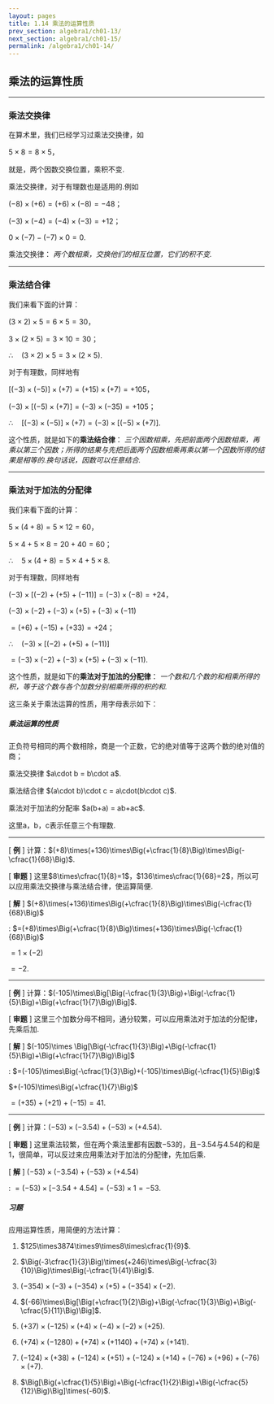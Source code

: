 ```yaml
---
layout: pages
title: 1.14 乘法的运算性质
prev_section: algebra1/ch01-13/
next_section: algebra1/ch01-15/
permalink: /algebra1/ch01-14/
---
```


乘法的运算性质
--------------

----

### 乘法交换律

在算术里，我们已经学习过乘法交换律，如

$5\times8=8\times5$，

就是，两个因数交换位置，乘积不变.

乘法交换律，对于有理数也是适用的.例如

$(-8)\times(+6)=(+6)\times(-8)=-48$；

$(-3)\times(-4)=(-4)\times(-3)=+12$；

$0\times(-7)-(-7)\times0=0$.

乘法交换律： _两个数相乘，交换他们的相互位置，它们的积不变._

***

### 乘法结合律

我们来看下面的计算：

$(3\times2)\times5 =6\times5=30$，

$3\times(2\times5) =3\times10=30$；

$\therefore\quad(3\times2)\times5=3\times(2\times5)$.

对于有理数，同样地有

$[(-3)\times(-5)]\times(+7)=(+15)\times(+7)=+105$，  

$(-3)\times[(-5)\times(+7)]=(-3)\times(-35)=+105$；

$\therefore\quad[(-3)\times(-5)]\times(+7)=(-3)\times[(-5)\times(+7)]$.

这个性质，就是如下的**乘法结合律**： _三个因数相乘，先把前面两个因数相乘，再乘以第三个因数；所得的结果与先把后面两个因数相乘再乘以第一个因数所得的结果是相等的.换句话说，因数可以任意结合._

***

### 乘法对于加法的分配律

我们来看下面的计算：

$5\times (4+8) =5 \times 12=60$，  

$5\times 4+5 \times 8=20+40=60$；

$\therefore\quad5\times(4+8)=5\times4+5\times8$.

对于有理数，同样地有

$(-3)\times[(-2)+(+5)+(-11)]=(-3)\times(-8)=+24$，

$(-3)\times(-2)+(-3)\times(+5)+(-3)\times(-11)$

$=(+6)+(-15)+(+33)=+24$；

$\therefore\quad(-3)\times[(-2)+(+5)+(-11)]$

$=(-3)\times(-2)+(-3)\times(+5)+(-3)\times(-11)$.

这个性质，就是如下的**乘法对于加法的分配律**： _一个数和几个数的和相乘所得的积，等于这个数与各个加数分别相乘所得的积的和._

这三条关于乘法运算的性质，用字母表示如下：

<div class="note info">
<h5>乘法运算的性质</h5>
<p>正负符号相同的两个数相除，商是一个正数，它的绝对值等于这两个数的绝对值的商；</p>
<p>乘法交换律 $a\cdot b = b\cdot a$.</p>  
<p>乘法结合律 $(a\cdot b)\cdot c = a\cdot(b\cdot c)$.</p>  
<p>乘法对于加法的分配率 $a(b+a) = ab+ac$.</p>
</div>

这里a，b，c表示任意三个有理数.

----

[ **例** ] 计算：$(+8)\times(+136)\times\Big(+\cfrac{1}{8}\Big)\times\Big(-\cfrac{1}{68}\Big)$.

[ **审题** ] 这里$8\times\cfrac{1}{8}=1$，$136\times\cfrac{1}{68}=2$，所以可以应用乘法交换律与乘法结合律，使运算简便.

[ **解** ] $(+8)\times(+136)\times\Big(+\cfrac{1}{8}\Big)\times\Big(-\cfrac{1}{68}\Big)$  
  
: $=(+8)\times\Big(+\cfrac{1}{8}\Big)\times(+136)\times\Big(-\cfrac{1}{68}\Big)$  
  
  $=1\times(-2)$  
  
  $=-2$.

----

[ **例** ] 计算：$(-105)\times\Big[\Big(-\cfrac{1}{3}\Big)+\Big(-\cfrac{1}{5}\Big)+\Big(+\cfrac{1}{7}\Big)\Big]$.

[ **审题** ] 这里三个加数分母不相同，通分较繁，可以应用乘法对于加法的分配律，先乘后加.

[ **解** ] $(-105)\times \Big[\Big(-\cfrac{1}{3}\Big)+\Big(-\cfrac{1}{5}\Big)+\Big(+\cfrac{1}{7}\Big)\Big]$  

:  $=(-105)\times\Big(-\cfrac{1}{3}\Big)+(-105)\times\Big(-\cfrac{1}{5}\Big)$  

   $+(-105)\times\Big(+\cfrac{1}{7}\Big)$  
  
   $=(+35)+(+21)+(-15)=41$.

----

[ **例** ] 计算：$(-53)\times(-3.54)+(-53)\times(+4.54)$.

[ **审题** ] 这里乘法较繁，但在两个乘法里都有因数$-53$的，且$-3.54$与$4.54$的和是1，很简单，可以反过来应用乘法对于加法的分配律，先加后乘.

[ **解** ] $(-53)\times(-3.54)+(-53)\times(+4.54)$  

:  $=(-53)\times[-3.54+4.54]=(-53)\times1=-53$.

<div class="note">
<h5>习题</h5>
</div>

应用运算性质，用简便的方法计算：

1.  $125\times3874\times9\times8\times\cfrac{1}{9}$.

2.  $\Big(-3\cfrac{1}{3}\Big)\times(+246)\times\Big(-\cfrac{3}{10}\Big)\times\Big(-\cfrac{1}{41}\Big)$.

3.  $(-354)\times(-3)+(-354)\times(+5)+(-354)\times(-2)$.

4.  $(-66)\times\Big[\Big(+\cfrac{1}{2}\Big)+\Big(-\cfrac{1}{3}\Big)+\Big(-\cfrac{5}{11}\Big)\Big]$.

5.  $(+37)\times(-125)\times(+4)\times(-4)\times(-2)\times(+25)$.

6.  $(+74)\times(-1280)+(+74)\times(+1140)+(+74)\times(+141)$.

7.  $(-124)\times(+38)+(-124)\times(+51)+(-124)\times(+14)+(-76)\times(+96)+(-76)\times(+7)$.

8.  $\Big[\Big(+\cfrac{1}{5}\Big)+\Big(-\cfrac{1}{2}\Big)+\Big(-\cfrac{5}{12}\Big)\Big]\times(-60)$.



